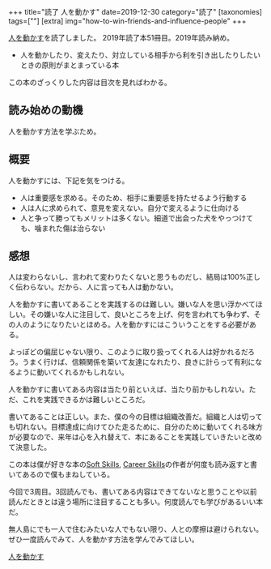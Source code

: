 +++
title="読了 人を動かす"
date=2019-12-30
category="読了"
[taxonomies]
tags=[""]
[extra]
img="how-to-win-friends-and-influence-people"
+++

[人を動かす](https://amzn.to/3dcDvTa)を読了しました。
2019年読了本51冊目。2019年読み納め。

* 人を動かしたり、変えたり、対立している相手から利を引き出したりしたいときの原則がまとまっている本

この本のざっくりした内容は目次を見ればわかる。

## 読み始めの動機

人を動かす方法を学ぶため。

## 概要

人を動かすには、下記を気をつける。

* 人は重要感を求める。そのため、相手に重要感を持たせるよう行動する
* 人は人に求められて、意見を変えない。自分で変えるように仕向ける
* 人と争って勝ってもメリットは多くない。細道で出会った犬をやっつけても、噛まれた傷は治らない

## 感想

人は変わらないし、言われて変わりたくないと思うものだし、結局は100%正しく伝わらない。だから、人に言っても人は動かない。

人を動かすに書いてあることを実践するのは難しい。嫌いな人を思い浮かべてほしい。その嫌いな人に注目して、良いところを上げ、何を言われても争わず、その人のようになりたいとほめる。人を動かすにはこういうことをする必要がある。

よっぽどの偏屈じゃない限り、このように取り扱ってくれる人は好かれるだろう。うまく行けば、信頼関係を築いて友達になれたり、良きに計らって有利になるように動いてくれるかもしれない。

人を動かすに書いてある内容は当たり前といえば、当たり前かもしれない。ただ、これを実践できるかは難しいところだ。

書いてあることは正しい。また、僕の今の目標は組織改善だ。組織と人は切っても切れない。目標達成に向けてひた走るために、自分のために動いてくれる味方が必要なので、来年は心を入れ替えて、本にあることを実践していきたいと改めて決意した。

この本は僕が好きな本の[Soft Skills](https://amzn.to/33t58mu), [Career Skills](https://amzn.to/2TYrWYc)の作者が何度も読み返すと書いてあるので僕もまねしている。

今回で3周目。3回読んでも、書いてある内容はできてないなと思うことや以前読んだときとは違う場所に注目することも多い。何度読んでも学びがあるいい本だ。

無人島にでも一人で住むみたいな人でもない限り、人との摩擦は避けられない。ぜひ一度読んでみて、人を動かす方法を学んでみてほしい。

[人を動かす](https://amzn.to/3dcDvTa)
